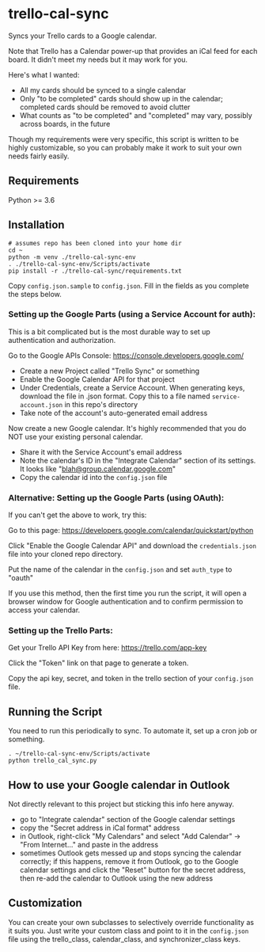 
# trello-cal-sync

Syncs your Trello cards to a Google calendar.

Note that Trello has a Calendar power-up that provides an iCal feed
for each board. It didn't meet my needs but it may work for you.

Here's what I wanted:

- All my cards should be synced to a single calendar
- Only "to be completed" cards should show up in the calendar; completed cards
should be removed to avoid clutter
- What counts as "to be completed" and "completed" may vary, possibly across
boards, in the future

Though my requirements were very specific, this script is written to be
highly customizable, so you can probably make it work to suit your own needs
fairly easily.

## Requirements

Python >= 3.6

## Installation

```
# assumes repo has been cloned into your home dir
cd ~
python -m venv ./trello-cal-sync-env
. ./trello-cal-sync-env/Scripts/activate
pip install -r ./trello-cal-sync/requirements.txt
```

Copy `config.json.sample` to `config.json`. Fill in the fields as you complete
the steps below.

### Setting up the Google Parts (using a Service Account for auth):

This is a bit complicated but is the most durable way to set up authentication
and authorization.

Go to the Google APIs Console: https://console.developers.google.com/

- Create a new Project called "Trello Sync" or something
- Enable the Google Calendar API for that project
- Under Credentials, create a Service Account. When generating keys, download
the file in .json format. Copy this to a file named `service-account.json`
in this repo's directory
- Take note of the account's auto-generated email address

Now create a new Google calendar. It's highly recommended that you do NOT
use your existing personal calendar.

- Share it with the Service Account's email address
- Note the calendar's ID in the "Integrate Calendar" section of its settings.
It looks like "blah@group.calendar.google.com"
- Copy the calendar id into the `config.json` file

### Alternative: Setting up the Google Parts (using OAuth):

If you can't get the above to work, try this:

Go to this page: https://developers.google.com/calendar/quickstart/python

Click "Enable the Google Calendar API" and download the `credentials.json` file
into your cloned repo directory.

Put the name of the calendar in the `config.json` and set `auth_type` to
"oauth"

If you use this method, then the first time you run the script, it will open
a browser window for Google authentication and to confirm permission to access
your calendar.

### Setting up the Trello Parts:

Get your Trello API Key from here: https://trello.com/app-key

Click the "Token" link on that page to generate a token.

Copy the api key, secret, and token in the trello section of your `config.json`
file.

## Running the Script

You need to run this periodically to sync. To automate it, set up a cron job
or something.

```
. ~/trello-cal-sync-env/Scripts/activate
python trello_cal_sync.py
```

## How to use your Google calendar in Outlook

Not directly relevant to this project but sticking this info here anyway.

- go to "Integrate calendar" section of the Google calendar settings
- copy the "Secret address in iCal format" address
- in Outlook, right-click "My Calendars" and select "Add Calendar" -> "From
Internet..." and paste in the address
- sometimes Outlook gets messed up and stops syncing the calendar correctly;
if this happens, remove it from Outlook, go to the Google calendar settings
and click the "Reset" button for the secret address, then re-add the
calendar to Outlook using the new address

## Customization

You can create your own subclasses to selectively override functionality
as it suits you. Just write your custom class and point to it in the
`config.json` file using the trello_class, calendar_class, and
synchronizer_class keys.
